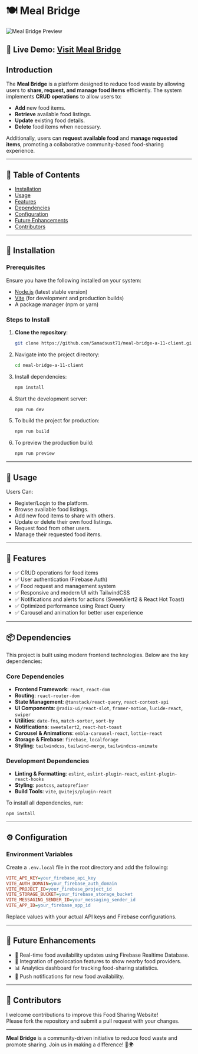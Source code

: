 # 🍽️ Meal Bridge 

![Meal Bridge Preview](https://i.ibb.co.com/TMmH9QMH/Screenshot-62.png)

## 🔗 **Live Demo:** [Visit Meal Bridge](https://meal-bridge.web.app)

## Introduction

The **Meal Bridge** is a platform designed to reduce food waste by allowing users to **share, request, and manage food items** efficiently. The system implements **CRUD operations** to allow users to:
- **Add** new food items.
- **Retrieve** available food listings.
- **Update** existing food details.
- **Delete** food items when necessary.

Additionally, users can **request available food** and **manage requested items**, promoting a collaborative community-based food-sharing experience.

---

## 📌 Table of Contents

- [Installation](#installation)
- [Usage](#usage)
- [Features](#features)
- [Dependencies](#dependencies)
- [Configuration](#configuration)
- [Future Enhancements](#future-enhancements)
- [Contributors](#contributors)


---

## 🚀 Installation

### Prerequisites

Ensure you have the following installed on your system:
- [Node.js](https://nodejs.org/) (latest stable version)
- [Vite](https://vitejs.dev/) (for development and production builds)
- A package manager (npm or yarn)

### Steps to Install

1. **Clone the repository**:
   
   ```sh
   git clone https://github.com/Samadsust71/meal-bridge-a-11-client.git
   ```

2. Navigate into the project directory:

   ```sh
   cd meal-bridge-a-11-client
   ```

3. Install dependencies:

   ```sh
   npm install
   ```

4. Start the development server:

   ```sh
   npm run dev
   ```

5. To build the project for production:

   ```sh
   npm run build
   ```

6. To preview the production build:

   ```sh
   npm run preview
   ```

---

## 🎯 Usage

Users Can:
- Register/Login to the platform.
- Browse available food listings.
- Add new food items to share with others.
- Update or delete their own food listings.
- Request food from other users.
- Manage their requested food items.

---

## 🌟 Features

- ✅ CRUD operations for food items
- ✅ User authentication (Firebase Auth)
- ✅ Food request and management system
- ✅ Responsive and modern UI with TailwindCSS
- ✅ Notifications and alerts for actions (SweetAlert2 & React Hot Toast)
- ✅ Optimized performance using React Query
- ✅ Carousel and animation for better user experience

---

## 📦 Dependencies

This project is built using modern frontend technologies. Below are the key dependencies:

### Core Dependencies
- **Frontend Framework**: `react`, `react-dom`
- **Routing**: `react-router-dom`
- **State Management**: `@tanstack/react-query`, `react-context-api`
- **UI Components**: `@radix-ui/react-slot`, `framer-motion`, `lucide-react`, `swiper`
- **Utilities**: `date-fns`, `match-sorter`, `sort-by`
- **Notifications**: `sweetalert2`, `react-hot-toast`
- **Carousel & Animations**: `embla-carousel-react`, `lottie-react`
- **Storage & Firebase**: `firebase`, `localforage`
- **Styling**: `tailwindcss`, `tailwind-merge`, `tailwindcss-animate`

### Development Dependencies
- **Linting & Formatting**: `eslint`, `eslint-plugin-react`, `eslint-plugin-react-hooks`
- **Styling**: `postcss`, `autoprefixer`
- **Build Tools**: `vite`, `@vitejs/plugin-react`

To install all dependencies, run:

```sh
npm install
```

---

## ⚙️ Configuration

### Environment Variables

Create a `.env.local` file in the root directory and add the following:

```ini
VITE_API_KEY=your_firebase_api_key
VITE_AUTH_DOMAIN=your_firebase_auth_domain
VITE_PROJECT_ID=your_firebase_project_id
VITE_STORAGE_BUCKET=your_firebase_storage_bucket
VITE_MESSAGING_SENDER_ID=your_messaging_sender_id
VITE_APP_ID=your_firebase_app_id
```

Replace values with your actual API keys and Firebase configurations.

---

## 📖 Future Enhancements

- 🔄 Real-time food availability updates using Firebase Realtime Database.
- 📍 Integration of geolocation features to show nearby food providers.
- 📊 Analytics dashboard for tracking food-sharing statistics.
- 🔔 Push notifications for new food availability.

---

## 🤝 Contributors

I welcome contributions to improve this Food Sharing Website!  
Please fork the repository and submit a pull request with your changes.

---


**Meal Bridge** is a community-driven initiative to reduce food waste and promote sharing. Join us in making a difference! 🍴🌍